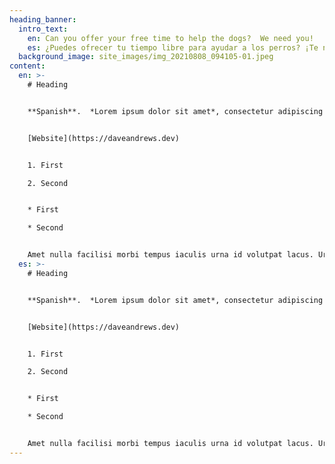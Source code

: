 ```yaml
---
heading_banner:
  intro_text:
    en: Can you offer your free time to help the dogs?  We need you! 
    es: ¿Puedes ofrecer tu tiempo libre para ayudar a los perros? ¡Te necesitamos! 
  background_image: site_images/img_20210808_094105-01.jpeg
content:
  en: >-
    # Heading


    **Spanish**.  *Lorem ipsum dolor sit amet*, consectetur adipiscing elit, sed do eiusmod tempor incididunt ut labore et dolore magna aliqua. Blandit aliquam etiam erat velit scelerisque in dictum. Justo donec enim diam vulputate ut. At lectus urna duis convallis convallis. Feugiat in fermentum posuere urna nec tincidunt praesent semper feugiat. Nunc congue nisi vitae suscipit tellus. A diam sollicitudin tempor id eu nisl. Morbi enim nunc faucibus a. Ut aliquam purus sit amet luctus venenatis lectus. Tincidunt id aliquet risus feugiat in ante metus dictum. Sagittis id consectetur purus ut faucibus pulvinar elementum integer enim. Commodo viverra maecenas accumsan lacus. Arcu cursus euismod quis viverra nibh cras pulvinar.


    [Website](https://daveandrews.dev)


    1. First

    2. Second


    * First

    * Second


    Amet nulla facilisi morbi tempus iaculis urna id volutpat lacus. Urna nec tincidunt praesent semper feugiat nibh sed pulvinar proin. Dictumst quisque sagittis purus sit amet volutpat consequat mauris nunc. Etiam erat velit scelerisque in. Non diam phasellus vestibulum lorem sed risus ultricies tristique nulla. Arcu ac tortor dignissim convallis aenean et tortor at risus. Ac turpis egestas integer eget aliquet nibh praesent tristique. Diam in arcu cursus euismod quis viverra. Pellentesque pulvinar pellentesque habitant morbi tristique senectus et netus et. Dui accumsan sit amet nulla facilisi
  es: >-
    # Heading


    **Spanish**.  *Lorem ipsum dolor sit amet*, consectetur adipiscing elit, sed do eiusmod tempor incididunt ut labore et dolore magna aliqua. Blandit aliquam etiam erat velit scelerisque in dictum. Justo donec enim diam vulputate ut. At lectus urna duis convallis convallis. Feugiat in fermentum posuere urna nec tincidunt praesent semper feugiat. Nunc congue nisi vitae suscipit tellus. A diam sollicitudin tempor id eu nisl. Morbi enim nunc faucibus a. Ut aliquam purus sit amet luctus venenatis lectus. Tincidunt id aliquet risus feugiat in ante metus dictum. Sagittis id consectetur purus ut faucibus pulvinar elementum integer enim. Commodo viverra maecenas accumsan lacus. Arcu cursus euismod quis viverra nibh cras pulvinar.


    [Website](https://daveandrews.dev)


    1. First

    2. Second


    * First

    * Second


    Amet nulla facilisi morbi tempus iaculis urna id volutpat lacus. Urna nec tincidunt praesent semper feugiat nibh sed pulvinar proin. Dictumst quisque sagittis purus sit amet volutpat consequat mauris nunc. Etiam erat velit scelerisque in. Non diam phasellus vestibulum lorem sed risus ultricies tristique nulla. Arcu ac tortor dignissim convallis aenean et tortor at risus. Ac turpis egestas integer eget aliquet nibh praesent tristique. Diam in arcu cursus euismod quis viverra. Pellentesque pulvinar pellentesque habitant morbi tristique senectus et netus et. Dui accumsan sit amet nulla facilisi
---
```

